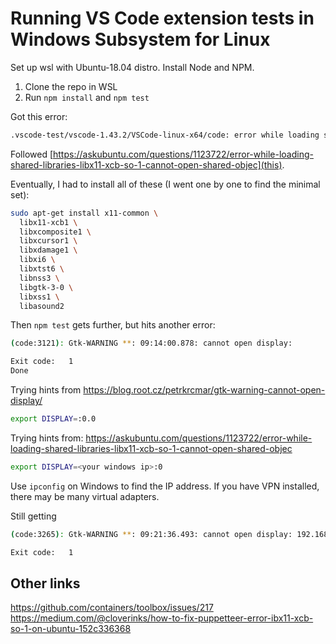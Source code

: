 # Running VS Code extension tests in Windows Subsystem for Linux

Set up wsl with Ubuntu-18.04 distro. Install Node and NPM.

1. Clone the repo in WSL
1. Run `npm install` and `npm test`

Got this error:

```bash
.vscode-test/vscode-1.43.2/VSCode-linux-x64/code: error while loading shared libraries: libX11-xcb.so.1: cannot open shared object file: No such file or directory
```

Followed [https://askubuntu.com/questions/1123722/error-while-loading-shared-libraries-libx11-xcb-so-1-cannot-open-shared-objec](this).

Eventually, I had to install all of these (I went one by one to find the minimal set):

```bash
sudo apt-get install x11-common \ 
  libx11-xcb1 \ 
  libxcomposite1 \
  libxcursor1 \
  libxdamage1 \
  libxi6 \
  libxtst6 \
  libnss3 \
  libgtk-3-0 \
  libxss1 \
  libasound2 
```

Then `npm test` gets further, but hits another error:

```bash
(code:3121): Gtk-WARNING **: 09:14:00.878: cannot open display:

Exit code:   1
Done
```

Trying hints from
https://blog.root.cz/petrkrcmar/gtk-warning-cannot-open-display/

```bash
export DISPLAY=:0.0
```

Trying hints from:
https://askubuntu.com/questions/1123722/error-while-loading-shared-libraries-libx11-xcb-so-1-cannot-open-shared-objec

```bash
export DISPLAY=<your windows ip>:0
```
Use `ipconfig` on Windows to find the IP address. If you have VPN installed, there may be many virtual adapters.

Still getting

```bash
(code:3265): Gtk-WARNING **: 09:21:36.493: cannot open display: 192.168.xxx.xxx:0

Exit code:   1
```

## Other links

https://github.com/containers/toolbox/issues/217
https://medium.com/@cloverinks/how-to-fix-puppetteer-error-ibx11-xcb-so-1-on-ubuntu-152c336368

